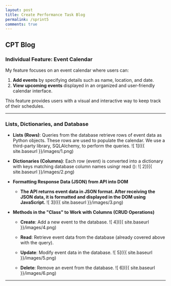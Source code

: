 ```yaml
---
layout: post
title: Create Performance Task Blog
permalink: /sprint5
comments: true
---
```


## CPT Blog

### Individual Feature: Event Calendar

My feature focuses on an event calendar where users can:
1. **Add events** by specifying details such as name, location, and date.
2. **View upcoming events** displayed in an organized and user-friendly calendar interface. 

This feature provides users with a visual and interactive way to keep track of their schedules.

---
### Lists, Dictionaries, and Database

- **Lists (Rows)**: Queries from the database retrieve rows of event data as Python objects. These rows are used to populate the calendar. We use a third-party library, SQLAlchemy, to perform the queries.
![ 1]({{ site.baseurl }}/images/1.png)


- **Dictionaries (Columns)**: Each row (event) is converted into a dictionary with keys matching database column names usingr read ():
    ![ 2]({{ site.baseurl }}/images/2.png)

- **Formatting Response Data (JSON) from API into DOM**

  - **The API returns event data in JSON format. After receiving the JSON data, it is formatted and displayed in the DOM using JavaScript.**
     ![ 3]({{ site.baseurl }}/images/3.png)


- **Methods in the "Class" to Work with Columns (CRUD Operations)**

  - **Create**: Add a new event to the database.
     ![ 4]({{ site.baseurl }}/images/4.png)

  - **Read**: Retrieve event data from the database (already covered above with the query).

  - **Update**: Modify event data in the database.
     ![ 5]({{ site.baseurl }}/images/5.png)

  - **Delete**: Remove an event from the database.
     ![ 6]({{ site.baseurl }}/images/6.png)



---
<!-- ## Algorithmic Code

The API class defines methods for GET, POST, PUT, and DELETE requests. For example:


@app.route('/api/events', methods=['POST'])
def create_event():
    data = request.get_json()
    name = data['name']
    location = data['location']
    date = data['date']
    # Add event to database
    cursor.execute("INSERT INTO events (name, location, date) VALUES (?, ?, ?)", (name, location, date))
    db.commit()
    return jsonify({ "message": "Event created", "id": cursor.lastrowid })

Method with Sequencing, Selection, and Iteration

The create_event method uses:
1. Sequencing: Processes the incoming request data step-by-step.
2. Selection: Validates inputs and handles errors if fields are missing.
3. Iteration: Iterates over results when returning a list of events.

Parameters and Return Types
- Parameters: JSON body of the request (e.g., { "name": "Meeting" }).
- Return Type: JSON response using jsonify.

## Calling Algorithms
 document.addEventListener('DOMContentLoaded', function() {
      getUserId(pythonURI)  // Get user ID first
          .then(userId => {
              if (userId) {
                  getUserEvents(userId)  // Fetch events based on user ID
                      .then(fetchedEvents => {
                          events = fetchedEvents;  // Store events globally
                          renderCalendar(events);  // Pass events to the calendar
                          renderSidebar(events);   // Pass events to the sidebar
                      })
                      .catch(err => console.error("Error fetching events: ", err));
              }
          })
          .catch(err => {
              console.error("Error fetching user ID: ", err);
          });

          Handling Responses: The frontend updates the calendar or displays error messages based on the response.
 -->
